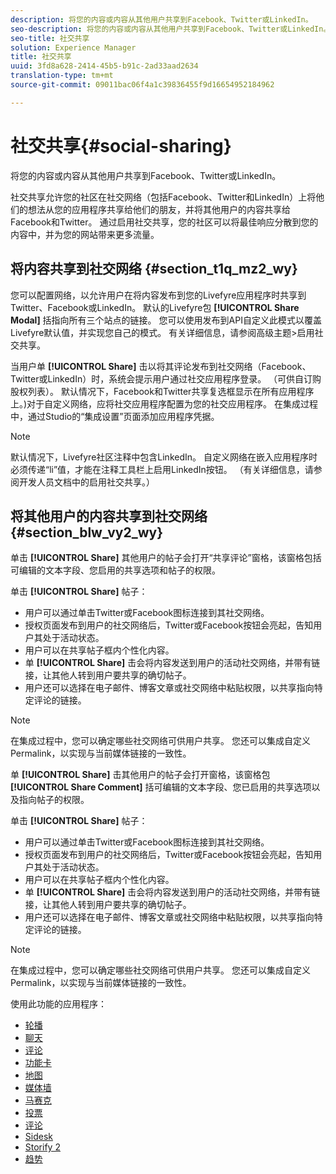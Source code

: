 ```yaml
---
description: 将您的内容或内容从其他用户共享到Facebook、Twitter或LinkedIn。
seo-description: 将您的内容或内容从其他用户共享到Facebook、Twitter或LinkedIn。
seo-title: 社交共享
solution: Experience Manager
title: 社交共享
uuid: 3fd8a628-2414-45b5-b91c-2ad33aad2634
translation-type: tm+mt
source-git-commit: 09011bac06f4a1c39836455f9d16654952184962

---
```



# 社交共享{#social-sharing}

将您的内容或内容从其他用户共享到Facebook、Twitter或LinkedIn。

社交共享允许您的社区在社交网络（包括Facebook、Twitter和LinkedIn）上将他们的想法从您的应用程序共享给他们的朋友，并将其他用户的内容共享给Facebook和Twitter。 通过启用社交共享，您的社区可以将最佳响应分散到您的内容中，并为您的网站带来更多流量。

## 将内容共享到社交网络 {#section_t1q_mz2_wy}

您可以配置网络，以允许用户在将内容发布到您的Livefyre应用程序时共享到Twitter、Facebook或LinkedIn。 默认的Livefyre包 **[!UICONTROL Share Modal]** 括指向所有三个站点的链接。 您可以使用发布到API自定义此模式以覆盖Livefyre默认值，并实现您自己的模式。 有关详细信息，请参阅高级主题&gt;启用社交共享。

当用户单 **[!UICONTROL Share]** 击以将其评论发布到社交网络（Facebook、Twitter或LinkedIn）时，系统会提示用户通过社交应用程序登录。 （可供自订购股权列表）。 默认情况下，Facebook和Twitter共享复选框显示在所有应用程序上。)对于自定义网络，应将社交应用程序配置为您的社交应用程序。 在集成过程中，通过Studio的“集成设置”页面添加应用程序凭据。

>[!NOTE]
>
>默认情况下，Livefyre社区注释中包含LinkedIn。 自定义网络在嵌入应用程序时必须传递“li”值，才能在注释工具栏上启用LinkedIn按钮。 （有关详细信息，请参阅开发人员文档中的启用社交共享。）

## 将其他用户的内容共享到社交网络 {#section_blw_vy2_wy}

单击 **[!UICONTROL Share]** 其他用户的帖子会打开“共享评论”窗格，该窗格包括可编辑的文本字段、您启用的共享选项和帖子的权限。

单击 **[!UICONTROL Share]** 帖子：

* 用户可以通过单击Twitter或Facebook图标连接到其社交网络。
* 授权页面发布到用户的社交网络后，Twitter或Facebook按钮会亮起，告知用户其处于活动状态。
* 用户可以在共享帖子框内个性化内容。
* 单 **[!UICONTROL Share]** 击会将内容发送到用户的活动社交网络，并带有链接，让其他人转到用户要共享的确切帖子。
* 用户还可以选择在电子邮件、博客文章或社交网络中粘贴权限，以共享指向特定评论的链接。

>[!NOTE]
>
>在集成过程中，您可以确定哪些社交网络可供用户共享。 您还可以集成自定义Permalink，以实现与当前媒体链接的一致性。

单 **[!UICONTROL Share]** 击其他用户的帖子会打开窗格，该窗格包 **[!UICONTROL Share Comment]** 括可编辑的文本字段、您已启用的共享选项以及指向帖子的权限。

单击 **[!UICONTROL Share]** 帖子：

* 用户可以通过单击Twitter或Facebook图标连接到其社交网络。
* 授权页面发布到用户的社交网络后，Twitter或Facebook按钮会亮起，告知用户其处于活动状态。
* 用户可以在共享帖子框内个性化内容。
* 单 **[!UICONTROL Share]** 击会将内容发送到用户的活动社交网络，并带有链接，让其他人转到用户要共享的确切帖子。
* 用户还可以选择在电子邮件、博客文章或社交网络中粘贴权限，以共享指向特定评论的链接。

>[!NOTE]
>
>在集成过程中，您可以确定哪些社交网络可供用户共享。 您还可以集成自定义Permalink，以实现与当前媒体链接的一致性。



使用此功能的应用程序：

* [轮播](/help/using/c-about-apps/c-carousel-app/c-carousel-app.md#c_carousel_app)
* [聊天](/help/using/c-about-apps/c-chat-app/c-chat-app.md#c_chat_app)
* [评论](/help/using/c-about-apps/c-comments/c-comments.md)
* [功能卡](/help/using/c-about-apps/c-feature-card-app/c-feature-card-app.md#c_feature_card_app)
* [地图](/help/using/c-about-apps/c-map-app/c-map-app.md#c_map_app)
* [媒体墙](/help/using/c-about-apps/c-media-wall-app/c-media-wall-app.md#c_media_wall_app)
* [马赛克](/help/using/c-about-apps/c-mosaic-app/c-mosaic-app.md#c_mosaic_app)
* [投票](/help/using/c-about-apps/c-polls-app/c-polls-app.md#c_polls_app)
* [评论](/help/using/c-about-apps/c-reviews-app/c-reviews-app.md#c_reviews_app)
* [Sidesk](/help/using/c-about-apps/c-sidenotes-app/c-sidenotes-app.md#c_sidenotes_app)
* [Storify 2](/help/using/c-about-apps/c-storify2/c-storify2.md#c_storify2)
* [趋势](/help/using/c-about-apps/c-trending-app/c-trending-app.md#c_trending_app)

